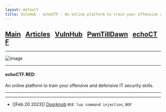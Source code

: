 ```yaml
---
layout: default
title: VulnHub - echoCTF - An online platform to train your offensive and defensive IT security skills.
---
```


<h2 class="mume-header" id="mainindexhtml-nbspnbsp-contactcontacthtml"><a 
href="./index.html">Main</a>&#xA0;&#xA0;&#xA0;<a 
href="/posts/articles/index.html">Articles</a>&#xA0;&#xA0;&#xA0;<a
href="/posts/vulnhub/index.html">VulnHub</a>&#xA0;&#xA0;&#xA0;<a 
href="/posts/PTD/index.html">PwnTillDawn</a>&#xA0;&#xA0;&#xA0;<a 
href="/posts/echoCTF/index.html">echoCTF</a></h2>
<hr>

![image](https://user-images.githubusercontent.com/87468669/220013896-2a9698c8-0be4-4e47-89bd-0717b88da779.png)

* * *
<h4 class="mume-header" id="echoctf">echoCTF.RED:</h4>
An online platform to train your offensive and defensive IT security skills.
<hr>
<hr>


- [[Feb 20 2023]] [Doorknob](https://n16hth4wk07.github.io/posts/echoCTF/doorknob.html) `NSE lua command injection`, `BOF`


